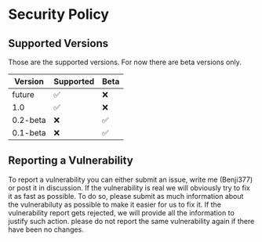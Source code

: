 # Security Policy

## Supported Versions
Those are the supported versions. For now there are beta versions only.

| Version  | Supported          | Beta    |
| -------  | ------------------ | -----   |
| future   | :white_check_mark: | :x:     |
| 1.0      | :white_check_mark: | :x:     |
| 0.2-beta | :x:                | :white_check_mark: |
| 0.1-beta | :x:                | :white_check_mark: |

## Reporting a Vulnerability

To report a vulnerability you can either submit an issue, write me (Benji377) or post it in discussion.
If the vulnerability is real we will obviously try to fix it as fast as possible. 
To do so, please submit as much information about the vulnerabiluty as possible to make it easier for us to fix it.
If the vulnerability report gets rejected, we will provide all the information to justify such action.
please do not report the same vulnerability again if there have been no changes.
